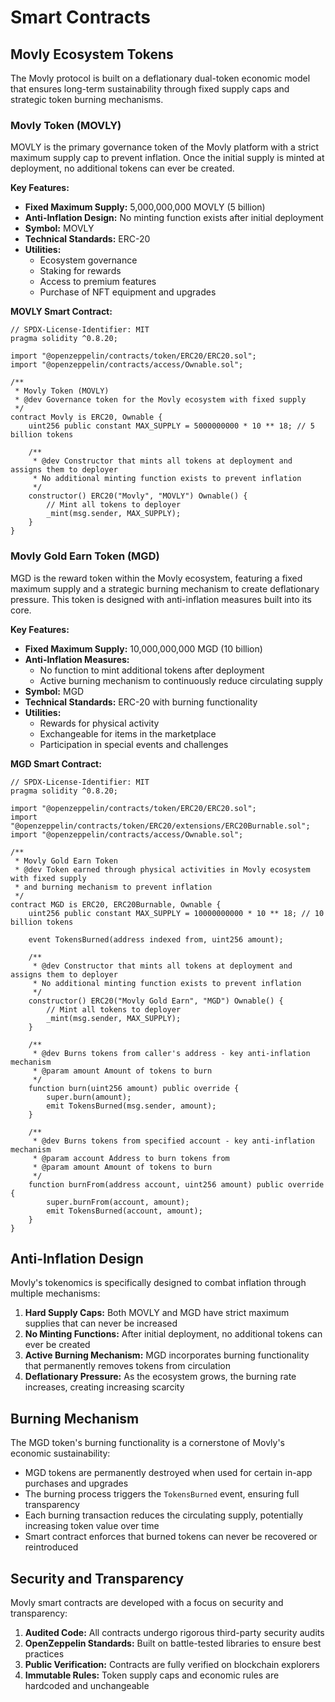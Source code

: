 # Smart Contracts

## Movly Ecosystem Tokens

The Movly protocol is built on a deflationary dual-token economic model that ensures long-term sustainability through fixed supply caps and strategic token burning mechanisms.

### Movly Token (MOVLY)

MOVLY is the primary governance token of the Movly platform with a strict maximum supply cap to prevent inflation. Once the initial supply is minted at deployment, no additional tokens can ever be created.

**Key Features:**
- **Fixed Maximum Supply:** 5,000,000,000 MOVLY (5 billion)
- **Anti-Inflation Design:** No minting function exists after initial deployment
- **Symbol:** MOVLY
- **Technical Standards:** ERC-20
- **Utilities:**
  - Ecosystem governance
  - Staking for rewards
  - Access to premium features
  - Purchase of NFT equipment and upgrades

**MOVLY Smart Contract:**
```solidity
// SPDX-License-Identifier: MIT
pragma solidity ^0.8.20;

import "@openzeppelin/contracts/token/ERC20/ERC20.sol";
import "@openzeppelin/contracts/access/Ownable.sol";

/**
 * Movly Token (MOVLY)
 * @dev Governance token for the Movly ecosystem with fixed supply
 */
contract Movly is ERC20, Ownable {
    uint256 public constant MAX_SUPPLY = 5000000000 * 10 ** 18; // 5 billion tokens

    /**
     * @dev Constructor that mints all tokens at deployment and assigns them to deployer
     * No additional minting function exists to prevent inflation
     */
    constructor() ERC20("Movly", "MOVLY") Ownable() {
        // Mint all tokens to deployer
        _mint(msg.sender, MAX_SUPPLY);
    }
}
```

### Movly Gold Earn Token (MGD)

MGD is the reward token within the Movly ecosystem, featuring a fixed maximum supply and a strategic burning mechanism to create deflationary pressure. This token is designed with anti-inflation measures built into its core.

**Key Features:**
- **Fixed Maximum Supply:** 10,000,000,000 MGD (10 billion)
- **Anti-Inflation Measures:**
  - No function to mint additional tokens after deployment
  - Active burning mechanism to continuously reduce circulating supply
- **Symbol:** MGD
- **Technical Standards:** ERC-20 with burning functionality
- **Utilities:**
  - Rewards for physical activity
  - Exchangeable for items in the marketplace
  - Participation in special events and challenges

**MGD Smart Contract:**
```solidity
// SPDX-License-Identifier: MIT
pragma solidity ^0.8.20;

import "@openzeppelin/contracts/token/ERC20/ERC20.sol";
import "@openzeppelin/contracts/token/ERC20/extensions/ERC20Burnable.sol";
import "@openzeppelin/contracts/access/Ownable.sol";

/**
 * Movly Gold Earn Token
 * @dev Token earned through physical activities in Movly ecosystem with fixed supply
 * and burning mechanism to prevent inflation
 */
contract MGD is ERC20, ERC20Burnable, Ownable {
    uint256 public constant MAX_SUPPLY = 10000000000 * 10 ** 18; // 10 billion tokens

    event TokensBurned(address indexed from, uint256 amount);

    /**
     * @dev Constructor that mints all tokens at deployment and assigns them to deployer
     * No additional minting function exists to prevent inflation
     */
    constructor() ERC20("Movly Gold Earn", "MGD") Ownable() {
        // Mint all tokens to deployer
        _mint(msg.sender, MAX_SUPPLY);
    }

    /**
     * @dev Burns tokens from caller's address - key anti-inflation mechanism
     * @param amount Amount of tokens to burn
     */
    function burn(uint256 amount) public override {
        super.burn(amount);
        emit TokensBurned(msg.sender, amount);
    }

    /**
     * @dev Burns tokens from specified account - key anti-inflation mechanism
     * @param account Address to burn tokens from
     * @param amount Amount of tokens to burn
     */
    function burnFrom(address account, uint256 amount) public override {
        super.burnFrom(account, amount);
        emit TokensBurned(account, amount);
    }
}
```

## Anti-Inflation Design

Movly's tokenomics is specifically designed to combat inflation through multiple mechanisms:

1. **Hard Supply Caps:** Both MOVLY and MGD have strict maximum supplies that can never be increased
2. **No Minting Functions:** After initial deployment, no additional tokens can ever be created
3. **Active Burning Mechanism:** MGD incorporates burning functionality that permanently removes tokens from circulation
4. **Deflationary Pressure:** As the ecosystem grows, the burning rate increases, creating increasing scarcity

## Burning Mechanism

The MGD token's burning functionality is a cornerstone of Movly's economic sustainability:

- MGD tokens are permanently destroyed when used for certain in-app purchases and upgrades
- The burning process triggers the `TokensBurned` event, ensuring full transparency
- Each burning transaction reduces the circulating supply, potentially increasing token value over time
- Smart contract enforces that burned tokens can never be recovered or reintroduced

## Security and Transparency

Movly smart contracts are developed with a focus on security and transparency:

1. **Audited Code:** All contracts undergo rigorous third-party security audits
2. **OpenZeppelin Standards:** Built on battle-tested libraries to ensure best practices
3. **Public Verification:** Contracts are fully verified on blockchain explorers
4. **Immutable Rules:** Token supply caps and economic rules are hardcoded and unchangeable
